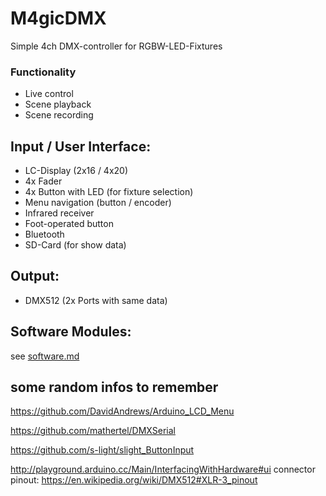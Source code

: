 # M4gicDMX
Simple 4ch DMX-controller for RGBW-LED-Fixtures

### Functionality
- Live control
- Scene playback
- Scene recording

## Input / User Interface:
- LC-Display (2x16 / 4x20)
- 4x Fader
- 4x Button with LED (for fixture selection)
- Menu navigation (button / encoder)
- Infrared receiver
- Foot-operated button
- Bluetooth
- SD-Card (for show data)

## Output:
- DMX512 (2x Ports with same data)

## Software Modules:
see [software.md](software.md)


## some random infos to remember
https://github.com/DavidAndrews/Arduino_LCD_Menu

https://github.com/mathertel/DMXSerial

https://github.com/s-light/slight_ButtonInput

http://playground.arduino.cc/Main/InterfacingWithHardware#ui
connector pinout:
https://en.wikipedia.org/wiki/DMX512#XLR-3_pinout
